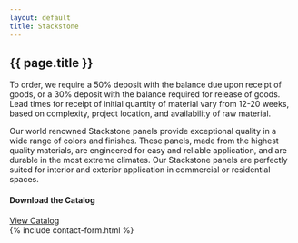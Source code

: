 ```yaml
---
layout: default
title: Stackstone
---
```

<section class="section-panel products">
  <div class="container">
    <h1 class="section-heading">{{ page.title }}</h1>
    <p>To order, we require a 50% deposit with the balance due upon receipt of goods, or a 30% deposit with the balance required for release of goods. Lead times for receipt of initial quantity of material vary from 12-20 weeks, based on complexity, project location, and availability of raw material.</p>
    <p>
      Our world renowned Stackstone panels provide exceptional quality in a wide range of colors and finishes. These panels, made from the highest quality materials, are engineered for easy and reliable application, 
        and are durable in the most extreme climates. Our Stackstone panels are perfectly suited for interior and exterior application in commercial or residential spaces.
    </p>
    <div class="card col s12 m6">
      <div class="card-content">
        <h4>Download the Catalog</h4>
        <a href="{{site.url}}/assets/downloads/stackstone_catalog.pdf" class="btn">View Catalog</a>
      </div>
    </div>
  </div>
</section>
<section class="section-panel">
  <div class="container">
    {% include contact-form.html %}
  </div>
</section>
